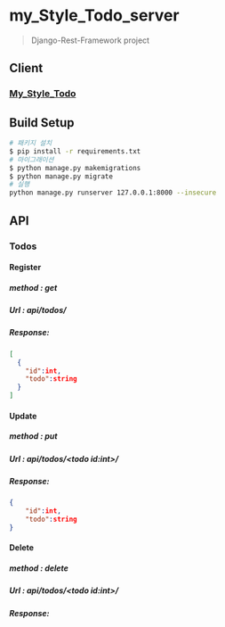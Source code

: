 # my_Style_Todo_server

> Django-Rest-Framework project

## Client

### [My_Style_Todo](https://github.com/jeongnaehyeok/my_Style_Todo)

## Build Setup

```bash
# 패키지 설치
$ pip install -r requirements.txt
# 마이그래이션
$ python manage.py makemigrations
$ python manage.py migrate
# 실행
python manage.py runserver 127.0.0.1:8000 --insecure
```

## API

### Todos

#### Register

##### method : get

##### Url : api/todos/

##### Response:

```json
[
  {
    "id":int,
    "todo":string
  }
]
```

#### Update

##### method : put

##### Url : api/todos/\<todo id:int>/

##### Response:

```json
{
    "id":int,
    "todo":string
}
```

#### Delete

##### method : delete

##### Url : api/todos/\<todo id:int>/

##### Response:

```json

```

### 